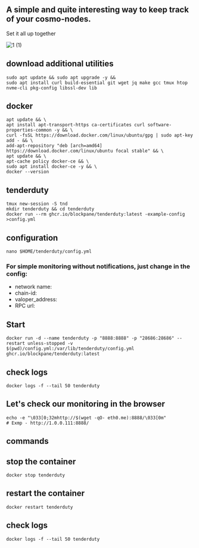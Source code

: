 ## A simple and quite interesting way to keep track of your cosmo-nodes.
Set it all up together

![1 (1)](https://user-images.githubusercontent.com/44331529/189982005-b4e0fe45-36a5-4a24-b824-eef923be2f11.png)

## download additional utilities
```console
sudo apt update && sudo apt upgrade -y &&
sudo apt install curl build-essential git wget jq make gcc tmux htop nvme-cli pkg-config libssl-dev lib
```

## docker 
```console
apt update && \
apt install apt-transport-https ca-certificates curl software-properties-common -y && \
curl -fsSL https://download.docker.com/linux/ubuntu/gpg | sudo apt-key add - && \
add-apt-repository "deb [arch=amd64] https://download.docker.com/linux/ubuntu focal stable" && \
apt update && \
apt-cache policy docker-ce && \
sudo apt install docker-ce -y && \
docker --version
```

## tenderduty
```console
tmux new-session -S tnd
mkdir tenderduty && cd tenderduty
docker run --rm ghcr.io/blockpane/tenderduty:latest -example-config >config.yml
```

## configuration
```console
nano $HOME/tenderduty/config.yml
```
### For simple monitoring without notifications, just change in the config:

+ network name:
+ chain-id:
+ valoper_address:
+ RPC url:

## Start
```console
docker run -d --name tenderduty -p "8888:8888" -p "28686:28686" --restart unless-stopped -v $(pwd)/config.yml:/var/lib/tenderduty/config.yml ghcr.io/blockpane/tenderduty:latest
```
## check logs
```console
docker logs -f --tail 50 tenderduty
```

## Let's check our monitoring in the browser
```console
echo -e "\033[0;32mhttp://$(wget -qO- eth0.me):8888/\033[0m"
# Exmp - http://1.0.0.111:8888/
```

## commands

## stop the container
```console
docker stop tenderduty
```
## restart the container
```console
docker restart tenderduty
```
## check logs
```console
docker logs -f --tail 50 tenderduty
```

